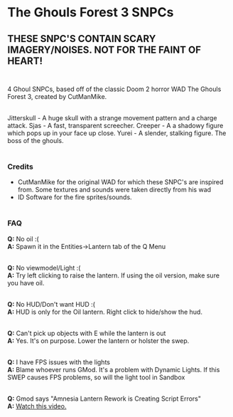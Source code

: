 # The Ghouls Forest 3 SNPCs
## THESE SNPC'S CONTAIN SCARY IMAGERY/NOISES. NOT FOR THE FAINT OF HEART!<br/><br/>

4 Ghoul SNPCs, based off of the classic Doom 2 horror WAD The Ghouls Forest 3, created by CutManMike.<br/><br/>

Jitterskull - A huge skull with a strange movement pattern and a charge attack.
Sjas - A fast, transparent screecher.
Creeper - A a shadowy figure which pops up in your face up close.
Yurei - A slender, stalking figure. The boss of the ghouls.<br/><br/>

### Credits
* CutManMike for the original WAD for which these SNPC's are inspired from. Some textures and sounds were taken directly from his wad
* ID Software for the fire sprites/sounds.<br/><br/>


### FAQ
**Q:** No oil :(<br/>
**A:** Spawn it in the Entities->Lantern tab of the Q Menu<br/><br/>

**Q:** No viewmodel/Light :(<br/>
**A:** Try left clicking to raise the lantern. If using the oil version, make sure you have oil.<br/><br/>

**Q:** No HUD/Don't want HUD :(<br/>
**A:** HUD is only for the Oil lantern. Right click to hide/show the hud.<br/><br/>


**Q:** Can't pick up objects with E while the lantern is out<br/>
**A:** Yes. It's on purpose. Lower the lantern or holster the swep.<br/><br/>


**Q:** I have FPS issues with the lights<br/>
**A:** Blame whoever runs GMod. It's a problem with Dynamic Lights. If this SWEP causes FPS problems, so will the light tool in Sandbox<br/><br/>


**Q:** Gmod says "Amnesia Lantern Rework is Creating Script Errors"<br/>
**A:** [Watch this video.](https://www.youtube.com/watch?v=ppH2--qS9Sc)
